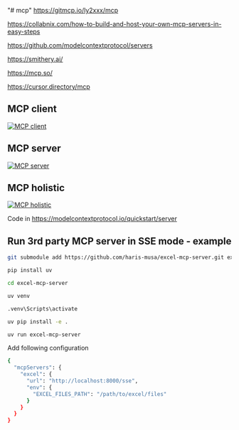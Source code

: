 "# mcp" 
https://gitmcp.io/ly2xxx/mcp

https://collabnix.com/how-to-build-and-host-your-own-mcp-servers-in-easy-steps

https://github.com/modelcontextprotocol/servers

https://smithery.ai/

https://mcp.so/

https://cursor.directory/mcp

## MCP client
[![ MCP client](https://img.youtube.com/vi/L94WBLL0KjY/hqdefault.jpg)](https://m.youtube.com/watch?v=L94WBLL0KjY)

## MCP server
[![ MCP server](https://img.youtube.com/vi/qb95jXnCOdc/hqdefault.jpg)](https://m.youtube.com/watch?v=qb95jXnCOdc)

## MCP holistic
[![ MCP holistic](https://img.youtube.com/vi/_d0duu3dED4/hqdefault.jpg)](https://m.youtube.com/watch?v=_d0duu3dED4)

Code in https://modelcontextprotocol.io/quickstart/server 


## Run 3rd party MCP server in SSE mode - example
```bash
git submodule add https://github.com/haris-musa/excel-mcp-server.git excel-mcp-server
```
```bash
pip install uv
```
```bash
cd excel-mcp-server
```
```bash
uv venv
```
```bash
.venv\Scripts\activate
```
```bash
uv pip install -e .
```
```bash
uv run excel-mcp-server
```
Add following configuration
```bash
{
  "mcpServers": {
    "excel": {
      "url": "http://localhost:8000/sse",
      "env": {
        "EXCEL_FILES_PATH": "/path/to/excel/files"
      }
    }
  }
}
```
